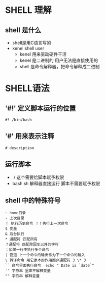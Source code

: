 # SHELL 理解 
## shell 是什么
* shell是用C语言写的
* kenel shell user
    - kenel 用来驱动硬件干活
    - kenel 是二进制的 用户无法是直接使用的
    - shell 是命令解释器，把命令解释成二进制

# SHELL语法
## '#!' 定义脚本运行的位置
`````
#! /bin/bash
`````

## '#' 用来表示注释
``````
# description
``````

## 运行脚本
* ./  这个需要给脚本赋予权限
* bash sh 解释器直接运行 脚本不需要赋予权限

## shell 中的特殊符号
`````
~ home目录
- 上次目录
！ 执行历史命令 ！！执行上一次命令
$ 变量
& 后台执行
* 通配符 匹配所有
？通配符 匹配除回车以外的字符
；如果一行中执行多个命令
| 管道 上一个命令的输出作为下一个命令的输入
\ 转译命令 用它原本的作用而非通配符 3 \* 3
`` 命令里面执行命令  echo " Date is `date`"
'' 字符串 里面不解释变量
"" 字符串 解释变量

`````